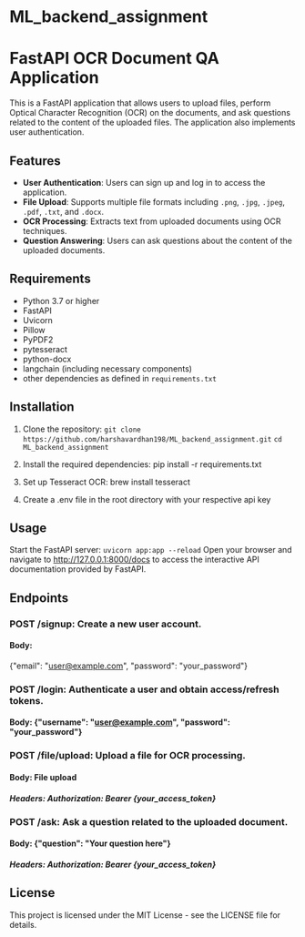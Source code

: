 # ML_backend_assignment

# FastAPI OCR Document QA Application

This is a FastAPI application that allows users to upload files, perform Optical Character Recognition (OCR) on the documents, and ask questions related to the content of the uploaded files. The application also implements user authentication.

## Features

- **User Authentication**: Users can sign up and log in to access the application.
- **File Upload**: Supports multiple file formats including `.png`, `.jpg`, `.jpeg`, `.pdf`, `.txt`, and `.docx`.
- **OCR Processing**: Extracts text from uploaded documents using OCR techniques.
- **Question Answering**: Users can ask questions about the content of the uploaded documents.

## Requirements

- Python 3.7 or higher
- FastAPI
- Uvicorn
- Pillow
- PyPDF2
- pytesseract
- python-docx
- langchain (including necessary components)
- other dependencies as defined in `requirements.txt`

## Installation

1. Clone the repository:
   ```git clone https://github.com/harshavardhan198/ML_backend_assignment.git```
   ```cd ML_backend_assignment```

2. Install the required dependencies:
    pip install -r requirements.txt

3. Set up Tesseract OCR:
    brew install tesseract

4. Create a .env file in the root directory with your respective api key

## Usage
Start the FastAPI server:
```uvicorn app:app --reload```
Open your browser and navigate to http://127.0.0.1:8000/docs to access the interactive API documentation provided by FastAPI.

## Endpoints
### POST /signup: Create a new user account.

#### Body: 
{"email": "user@example.com", "password": "your_password"}

### POST /login: Authenticate a user and obtain access/refresh tokens.

#### Body: {"username": "user@example.com", "password": "your_password"}

### POST /file/upload: Upload a file for OCR processing.

#### Body: File upload
##### Headers: Authorization: Bearer {your_access_token}

### POST /ask: Ask a question related to the uploaded document.

#### Body: {"question": "Your question here"}
##### Headers: Authorization: Bearer {your_access_token}


## License
This project is licensed under the MIT License - see the LICENSE file for details.





   
